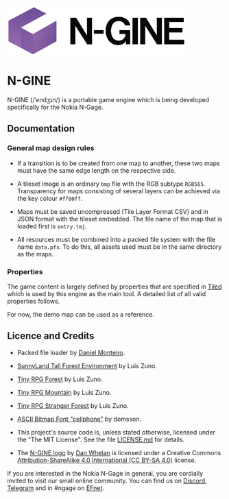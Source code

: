 [![N-GINE](https://raw.githubusercontent.com/ngagesdk/n-gine/master/media/n-gine-02@1x.png)](https://raw.githubusercontent.com/ngagesdk/n-gine/master/media/n-gine-02@2x.png?raw=true "N-GINE")

# N-GINE

N-GINE (/ˈendʒɪn/) is a portable game engine which is being developed
specifically for the Nokia N-Gage.

## Documentation

### General map design rules

- If a transition is to be created from one map to another, these two
  maps must have the same edge length on the respective side.

- A tileset image is an ordinary `bmp` file with the RGB subtype
  `RGB565`.  Transparency for maps consisting of several layers can be
  achieved via the key colour `#ff00ff`.

- Maps must be saved uncompressed (Tile Layer Format CSV) and in JSON
  format with the tileset embedded.  The file name of the map that is
  loaded first is `entry.tmj`.

- All resources must be combined into a packed file system with the file
  name `data.pfs`.  To do this, all assets used must be in the same
  directory as the maps.

### Properties

The game content is largely defined by properties that are specified in
[Tiled](https://www.mapeditor.org) which is used by this engine as the
main tool. A detailed list of all valid properties follows.

For now, the demo map can be used as a reference.

## Licence and Credits

- Packed file loader by [Daniel
  Monteiro](https://montyontherun.itch.io/).

- [SunnyLand Tall Forest
  Environment](http://ansimuz.com/site/portfolio/sunnyland-tall-forest-environment/)
  by Luis Zuno.

- [Tiny RPG Forest](http://ansimuz.com/site/portfolio/tiny-rpg-forest/)
  by Luis Zuno.

- [Tiny RPG
  Mountain](http://ansimuz.com/site/portfolio/tiny-rpg-mountain-tileset/)
  by Luis Zuno.

- [Tiny RPG Stranger
  Forest](http://ansimuz.com/site/portfolio/tinyrpg-stranger-forest-pack/)
  by Luis Zuno.

- [ASCII Bitmap Font
  "cellphone"](https://opengameart.org/content/ascii-bitmap-font-cellphone)
  by domsson.

- This project's source code is, unless stated otherwise, licensed under
  the "The MIT License".  See the file [LICENSE.md](LICENSE.md) for
  details.

- The [N-GINE logo](media/) by [Dan Whelan](https://danwhelan.ie) is
  licensed under a Creative Commons [Attribution-ShareAlike 4.0
  International (CC BY-SA
  4.0)](https://creativecommons.org/licenses/by-sa/4.0/) license.

If you are interested in the Nokia N-Gage in general, you are cordially
invited to visit our small online community. You can find us on
[Discord](https://discord.gg/dbUzqJ26vs),
[Telegram](https://t.me/nokia_ngage) and in #ngage on
[EFnet](http://www.efnet.org/).
